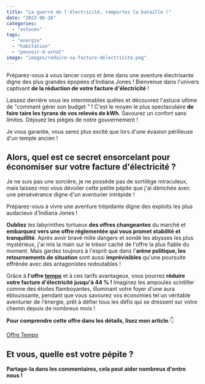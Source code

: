 ```yaml
---
title: "La guerre de l'électricité, remportez la bataille !"
date: "2023-06-26"
categories: 
  - "astuces"
tags: 
  - "energie"
  - "habitation"
  - "pouvoir-d-achat"
image: "images/reduire-sa-facture-delectricite.png"
---
```


Préparez-vous à vous lancer corps et âme dans une aventure électrisante digne des plus grandes épopées d'Indiana Jones ! Bienvenue dans l'univers captivant **de la réduction de votre facture d'électricité** !

Laissez derrière vous les interminables quêtes et découvrez l'astuce ultime de "comment gérer son budget " ! C'est le moyen le plus spectaculaire **de faire taire les tyrans de vos relevés de kWh**. Savourez un confort sans limites. Déjouez les pièges de notre gouvernement !

Je vous garantie, vous serez plus excité que lors d'une évasion périlleuse d'un temple ancien !

## Alors, quel est ce secret ensorcelant pour économiser sur votre facture d'électricité ?

Je ne suis pas une sorcière, je ne possède pas de sortilège miraculeux, mais laissez-moi vous dévoiler cette petite pépite que j'ai dénichée avec une persévérance digne d'un aventurier intrépide !

Préparez-vous à vivre une aventure trépidante digne des exploits les plus audacieux d'Indiana Jones !

**Oubliez** les labyrinthes tortueux **des offres changeantes** du marché et **embarquez vers une offre réglementée qui vous promet stabilité et tranquillité**. Après avoir bravé mille dangers et sondé les abysses les plus mystérieux, j'ai mis la main sur le trésor caché de l'offre la plus fiable du moment. Mais gardez toujours à l'esprit que dans l'**arène politique, les retournements de situation** sont aussi **imprévisibles** qu'une poursuite effrénée avec des antagonistes redoutables !

Grâce à **l'offre [tempo](https://particulier.edf.fr/fr/accueil/gestion-contrat/options/tempo/details.html?at_platform=google&at_medium=sl&at_campaign=Marque_Tempo_NUL_2023_Classique_NUL&at_creation=142691544198&at_term=offre%20tempo%20edf&at_extension=&at_loc=9055981&at_device=c&gclid=Cj0KCQjw7uSkBhDGARIsAMCZNJsuoJ8bO2jQZMHpaDoeQadnJMYUIJFU3GPrbPkl1MS9n751CY2MNpUaAl5YEALw_wcB&gclsrc=aw.ds "tempo")** et à ces tarifs avantageux, vous pourrez **réduire votre facture d'électricité jusqu'à 44 % !** Imaginez les ampoules scintiller comme des étoiles flamboyantes, illuminant votre foyer d'une aura éblouissante, pendant que vous savourez vos économies tel un véritable aventurier de l'énergie, prêt à défier tous les défis qui se dressent sur votre chemin depuis de nombreux mois !

**Pour comprendre cette offre dans les détails, lisez mon article**.👇

[Offre Tempo](https://commentgerersonbudget.far/reduire-sa-facture-delectricite/)

## Et vous, quelle est votre pépite ?

**Partage-la dans les commentaires, cela peut aider nombreux d'entre nous !**
